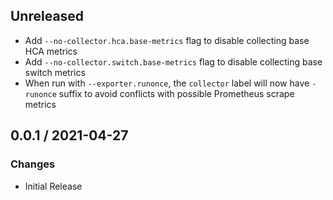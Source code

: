 ## Unreleased

* Add `--no-collector.hca.base-metrics` flag to disable collecting base HCA metrics
* Add `--no-collector.switch.base-metrics` flag to disable collecting base switch metrics
* When run with `--exporter.runonce`, the `collector` label will now have `-runonce` suffix to avoid conflicts with possible Prometheus scrape metrics

## 0.0.1 / 2021-04-27

### Changes

* Initial Release

